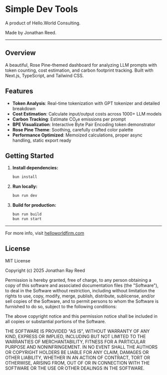 # Simple Dev Tools

A product of Hello.World Consulting.

Made by Jonathan Reed.

---

## Overview

A beautiful, Rose Pine-themed dashboard for analyzing LLM prompts with token counting, cost estimation, and carbon footprint tracking. Built with Next.js, TypeScript, and Tailwind CSS.

## Features

- **Token Analysis**: Real-time tokenization with GPT tokenizer and detailed breakdown
- **Cost Estimation**: Calculate input/output costs across 1000+ LLM models
- **Carbon Tracking**: Estimate CO₂e emissions per prompt
- **BPE Visualization**: Interactive Byte Pair Encoding token demonstrator
- **Rose Pine Theme**: Soothing, carefully crafted color palette
- **Performance Optimized**: Memoized calculations, proper async handling, static export ready

## Getting Started

1. **Install dependencies:**

   ```bash
   bun install
   ```

2. **Run locally:**

   ```bash
   bun run dev
   ```

3. **Build for production:**

   ```bash
   bun run build
   bun run start
   ```

---

For more info, visit [helloworldfirm.com](https://helloworldfirm.com)

## License

MIT License

Copyright (c) 2025 Jonathan Ray Reed

Permission is hereby granted, free of charge, to any person obtaining a copy
of this software and associated documentation files (the "Software"), to deal
in the Software without restriction, including without limitation the rights
to use, copy, modify, merge, publish, distribute, sublicense, and/or sell
copies of the Software, and to permit persons to whom the Software is
furnished to do so, subject to the following conditions:

The above copyright notice and this permission notice shall be included in all
copies or substantial portions of the Software.

THE SOFTWARE IS PROVIDED "AS IS", WITHOUT WARRANTY OF ANY KIND, EXPRESS OR
IMPLIED, INCLUDING BUT NOT LIMITED TO THE WARRANTIES OF MERCHANTABILITY,
FITNESS FOR A PARTICULAR PURPOSE AND NONINFRINGEMENT. IN NO EVENT SHALL THE
AUTHORS OR COPYRIGHT HOLDERS BE LIABLE FOR ANY CLAIM, DAMAGES OR OTHER
LIABILITY, WHETHER IN AN ACTION OF CONTRACT, TORT OR OTHERWISE, ARISING FROM,
OUT OF OR IN CONNECTION WITH THE SOFTWARE OR THE USE OR OTHER DEALINGS IN THE
SOFTWARE.
